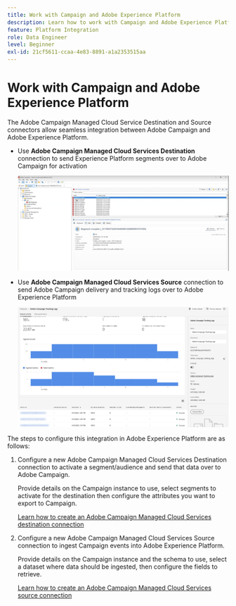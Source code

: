 ```yaml
---
title: Work with Campaign and Adobe Experience Platform
description: Learn how to work with Campaign and Adobe Experience Platform
feature: Platform Integration
role: Data Engineer
level: Beginner
exl-id: 21cf5611-ccaa-4e83-8891-a1a2353515aa
---
```

# Work with Campaign and Adobe Experience Platform

The Adobe Campaign Managed Cloud Service Destination and Source connectors allow seamless integration between Adobe Campaign and Adobe Experience Platform.

* Use **Adobe Campaign Managed Cloud Services Destination** connection to send Experience Platform segments over to Adobe Campaign for activation

    ![](assets/aep-destination.png)

* Use **Adobe Campaign Managed Cloud Services Source** connection to send Adobe Campaign delivery and tracking logs over to Adobe Experience Platform

    ![](assets/aep-logs.png)

The steps to configure this integration in Adobe Experience Platform are as follows:

1. Configure a new Adobe Campaign Managed Cloud Services Destination connection to activate a segment/audience and send that data over to Adobe Campaign.

    Provide details on the Campaign instance to use, select segments to activate for the destination then configure the attributes you want to export to Campaign.

    [Learn how to create an Adobe Campaign Managed Cloud Services destination connection](https://www.adobe.com/go/destinations-adobe-campaign-managed-cloud-services-en)

1. Configure a new Adobe Campaign Managed Cloud Services Source connection to ingest Campaign events into Adobe Experience Platform.

    Provide details on the Campaign instance and the schema to use, select a dataset where data should be ingested, then configure the fields to retrieve.

    [Learn how to create an Adobe Campaign Managed Cloud Services source connection](https://www.adobe.com/go/sources-campaign-ui-en)
